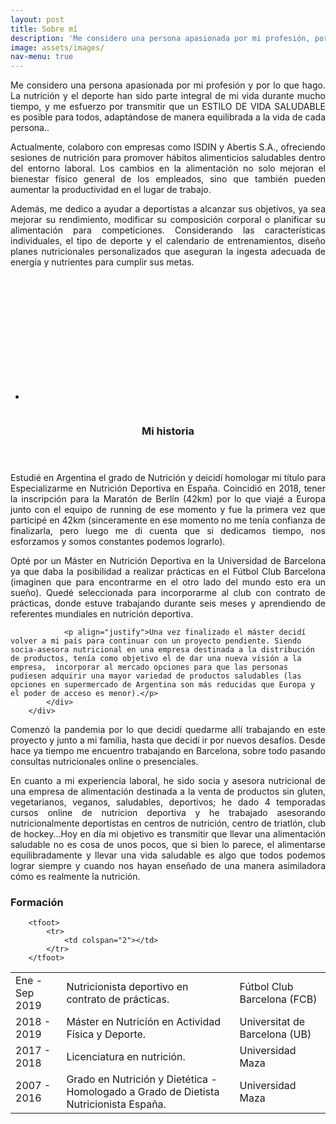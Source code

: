 ```yaml
---
layout: post
title: Sobre mí 
description: 'Me considero una persona apasionada por mi profesión, por lo que hago. La nutrición y el deporte forman parte de mi vida desde hace mucho tiempo...'
image: assets/images/
nav-menu: true
---
```


<p align="justify">Me considero una persona apasionada por mi profesión y por lo que hago. La nutrición y el deporte han sido parte integral de mi vida durante mucho tiempo, y me esfuerzo por transmitir que un ESTILO DE VIDA SALUDABLE es posible para todos, adaptándose de manera equilibrada a la vida de cada persona..<p/>

<p align="justify">Actualmente, colaboro con empresas como ISDIN y Abertis S.A., ofreciendo sesiones de nutrición para promover hábitos alimenticios saludables dentro del entorno laboral. Los cambios en la alimentación no solo mejoran el bienestar físico general de los empleados, sino que también pueden aumentar la productividad en el lugar de trabajo.<p/>

<p align="justify">Además, me dedico a ayudar a deportistas a alcanzar sus objetivos, ya sea mejorar su rendimiento, modificar su composición corporal o planificar su alimentación para competiciones. Considerando las características individuales, el tipo de deporte y el calendario de entrenamientos, diseño planes nutricionales personalizados que aseguran la ingesta adecuada de energía y nutrientes para cumplir sus metas.<p/>
<p>

<!-- Two -->
<section id="two" class="spotlights">
	<section>
		<a href="generic.html" class="image">
			<img src="{% link assets/images/Foto cv.jpeg %}" alt="" data-position="center center" />
		</a>
		<div class="content">
			<div class="inner">
				<header class="major">
					<h3 style="color: white;">Consultas presenciales en Barcelona en clubes/centro deportivos:</h3>
				</header>
				<p>
				<li style="color: white;">Club de Natación Àtletic-Barceloneta.</li>
    				<li style="color: white;">Gimnasio Horta Deportiva.</li>
    				<li style="color: white;">Sitonia Fit.</li>
				<ul class="actions">
					<li><a href="Servicios.html#mapas" class="button" style="color: white; border: 1px solid white;">Ver ubicación</a></li>
				</ul>
			</div>
		</div>
	</section>
	
<section>
		<a href="generic.html" class="image">
			<img src="{% link assets/images/SAVE_20200807_230801.jpg %}" alt="" data-position="top center" />
		</a>
		<div class="content">
			<div class="inner">
				<header class="major">
					<h3>Mi historia</h3>
				</header>
				<p align="justify">Estudié en Argentina el grado de Nutrición y deicidí homologar mi título para Especializarme en Nutrición Deportiva en España. Coincidió en 2018, tener la inscripción para la Maratón de Berlín (42km) por lo que viajé a Europa junto con el equipo de running de ese momento y fue la primera vez que participé en 42km (sinceramente en ese momento no me tenía confianza de finalizarla, pero luego me di cuenta que si dedicamos tiempo, nos esforzamos y somos constantes podemos lograrlo).</p>  
				<p align="justify">Opté por un Máster en Nutrición Deportiva en la Universidad de Barcelona ya que daba la posibilidad a realizar prácticas en el Fútbol Club Barcelona (imaginen que para encontrarme en el otro lado del mundo esto era un sueño). Quedé seleccionada para incorporarme al club con contrato de prácticas, donde estuve trabajando durante seis meses y aprendiendo de referentes mundiales en nutrición deportiva.</p>

				<p align="justify">Una vez finalizado el máster decidí volver a mi país para continuar con un proyecto pendiente. Siendo socia-asesora nutricional en una empresa destinada a la distribución de productos, tenía como objetivo el de dar una nueva visión a la empresa,  incorporar al mercado opciones para que las personas pudiesen adquirir una mayor variedad de productos saludables (las opciones en supermercado de Argentina son más reducidas que Europa y el poder de acceso es menor).</p>
			</div>
		</div>
</section>
	
<p>      </p>
<p>      </p>


<p align="justify">Comenzó la pandemia por lo que decidí quedarme allí trabajando en este proyecto y junto a mi familia, hasta que decidí ir por nuevos desafíos. Desde hace ya tiempo me encuentro trabajando en Barcelona, sobre todo pasando consultas nutricionales online o presenciales.</p>
	
<p align="justify">En cuanto a mi experiencia laboral, he sido socia y asesora nutricional de una empresa de alimentación destinada a la venta de productos sin gluten, vegetarianos, veganos, saludables, deportivos; he dado 4 temporadas cursos online de nutricion deportiva y he trabajado asesorando nutricionalmente deportistas en centros de nutrición, centro de triatlón, club de hockey...Hoy en día mi objetivo es transmitir que llevar una alimentación saludable no es cosa de unos pocos, que si bien lo parece, el alimentarse equilibradamente y llevar una vida saludable es algo que todos podemos lograr siempre y cuando nos hayan enseñado de una manera asimiladora cómo es realmente la nutrición.</p>
					
	

<!-- Formación -->
<h3>Formación</h3>
		

<div class="table-wrapper">
	<table>
		<thead>
	<Formación>
		<tbody>
			<tr>
				<td>Ene - Sep 2019</td>
				<td>Nutricionista deportivo en contrato de prácticas.</td>
				<td>Fútbol Club Barcelona (FCB)</td>
			</tr>
			<tr>
				<td>2018 - 2019</td>
				<td>Máster en Nutrición en Actividad Física y Deporte.</td>
				<td>Universitat de Barcelona (UB)</td>
			</tr>
			<tr>
				<td>2017 - 2018</td>
				<td> Licenciatura en nutrición.</td>
				<td>Universidad Maza</td>
			</tr>
			<tr>
				<td>2007 - 2016</td>
				<td>Grado en Nutrición y Dietética - Homologado a Grado de Dietista Nutricionista España.</td>
				<td>Universidad Maza</td> 

		<tfoot>
			<tr>
				<td colspan="2"></td>
			</tr>
		</tfoot>
